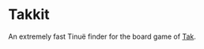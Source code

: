 # Takkit

An extremely fast Tinuë finder for the board game of [Tak](https://boardgamegeek.com/boardgame/197405/tak).
